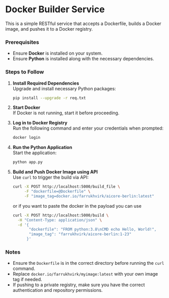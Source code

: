 # Docker Builder Service

This is a simple RESTful service that accepts a Dockerfile, builds a Docker image, and pushes it to a Docker registry.
### Prerequisites
- Ensure **Docker** is installed on your system.
- Ensure **Python** is installed along with the necessary dependencies.

### Steps to Follow

1. **Install Required Dependencies**  
   Upgrade and install necessary Python packages:
   ```bash
   pip install --upgrade -r req.txt
   ```

2. **Start Docker**  
   If Docker is not running, start it before proceeding.

3. **Log in to Docker Registry**  
   Run the following command and enter your credentials when prompted:
   ```bash
   docker login
   ```

4. **Run the Python Application**  
   Start the application:
   ```bash
   python app.py
   ```

5. **Build and Push Docker Image using API**  
   Use `curl` to trigger the build via API:
   ```bash
   curl -X POST http://localhost:5000/build_file \
        -F "dockerfile=@Dockerfile" \
        -F "image_tag=docker.io/farrukhvirk/aicore-berlin:latest"
   ```
   or if you want to paste the docker in the payload you can use
   ```bash
   curl -X POST http://localhost:5000/build \
     -H "Content-Type: application/json" \
     -d '{
          "dockerfile": "FROM python:3.8\nCMD echo Hello, World!",
          "image_tag": "farrukhvirk/aicore-berlin:1-23"
         }'
   ```

### Notes
- Ensure the `Dockerfile` is in the correct directory before running the `curl` command.
- Replace `docker.io/farrukhvirk/myimage:latest` with your own image tag if needed.
- If pushing to a private registry, make sure you have the correct authentication and repository permissions.
